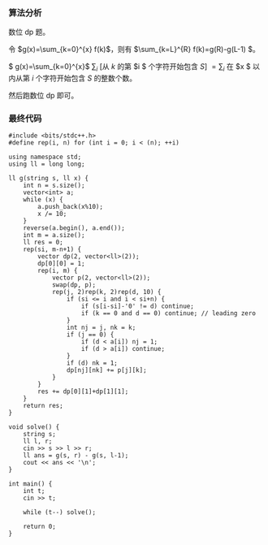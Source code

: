 ### 算法分析

数位 dp 题。

令  $g(x)=\sum_{k=0}^{x} f(k)$，则有  $\sum_{k=L}^{R} f(k)=g(R)-g(L-1) $。

$ g(x)=\sum_{k=0}^{x}$ $\sum_{i}$ [从  $k$  的第  $i $ 个字符开始包含  $S$] $=\sum_{i}$  在  $x $ 以内从第  $i$  个字符开始包含  $S$  的整数个数。

然后跑数位 dp 即可。

### 最终代码
```
#include <bits/stdc++.h>
#define rep(i, n) for (int i = 0; i < (n); ++i)

using namespace std;
using ll = long long;

ll g(string s, ll x) {
    int n = s.size();
    vector<int> a;
    while (x) {
        a.push_back(x%10);
        x /= 10;
    }
    reverse(a.begin(), a.end());
    int m = a.size();
    ll res = 0;
    rep(si, m-n+1) {
        vector dp(2, vector<ll>(2));
        dp[0][0] = 1;
        rep(i, m) {
            vector p(2, vector<ll>(2));
            swap(dp, p);
            rep(j, 2)rep(k, 2)rep(d, 10) {
                if (si <= i and i < si+n) {
                    if (s[i-si]-'0' != d) continue;
                    if (k == 0 and d == 0) continue; // leading zero
                }
                int nj = j, nk = k;
                if (j == 0) {
                    if (d < a[i]) nj = 1;
                    if (d > a[i]) continue;
                }
                if (d) nk = 1;
                dp[nj][nk] += p[j][k]; 
            }
        }
        res += dp[0][1]+dp[1][1];
    }
    return res;
}

void solve() {
    string s;
    ll l, r;
    cin >> s >> l >> r;
    ll ans = g(s, r) - g(s, l-1);
    cout << ans << '\n';
}

int main() {
    int t;
    cin >> t;

    while (t--) solve();

    return 0;
}
```